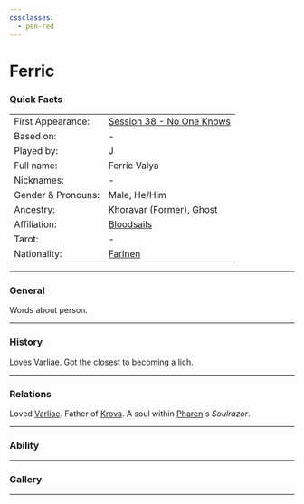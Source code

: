 ```yaml
---
cssclasses:
  - pen-red
---
```

# Ferric
### Quick Facts

|                    |                                                                                           |
| ------------------ | ----------------------------------------------------------------------------------------- |
| First Appearance:  | [Session 38 - No One Knows](../../Session%20Notes/Session%2038%20-%20No%20One%20Knows%5C) |
| Based on:          | -                                                                                         |
| Played by:         | J                                                                                         |
| Full name:         | Ferric Valya                                                                              |
| Nicknames:         | -                                                                                         |
| Gender & Pronouns: | Male, He/Him                                                                              |
| Ancestry:          | Khoravar (Former), Ghost                                                                  |
| Affiliation:       | [Bloodsails](../../-Groups/Bloodsails.md)                                                 |
| Tarot:             | -                                                                                         |
| Nationality:       | [Farlnen](../../-Locations--Planes/Farlnen.md)                                            |
***
### General
Words about person.

***
### History
Loves Varliae. Got the closest to becoming a lich.

***
### Relations
Loved [Varliae](Varliae.md).
Father of [Krova](Krova.md).
A soul within [Pharen](../Pharen.md)'s *Soulrazor*.

***
### Ability


***
### Gallery

***
